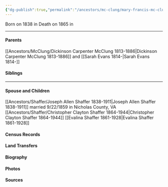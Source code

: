 ```yaml
---
{"dg-publish":true,"permalink":"/ancestors/mc-clung/mary-francis-mc-clung-1838-1865/","tags":["Mary-Francis-McClung"]}
---
```


Born on  1838 in <!-- link to place -->
Death on 1865 in <!-- link to place -->

---
#### Parents

[[Ancestors/McClung/Dickinson Carpenter McClung 1813-1886\|Dickinson Carpenter McClung 1813-1886]] and [[Sarah Evans 1814-\|Sarah Evans 1814-]]
#### Siblings
<!-- Link to sibling -->

---
#### Spouse and Children
[[Ancestors/Shaffer/Joseph Allen Shaffer 1838-1911\|Joseph Allen Shaffer 1838-1911]] married 9/22/1859 in Nicholas County, VA
[[Ancestors/Shaffer/Christopher Clayton Shaffer 1864-1944\|Christopher Clayton Shaffer 1864-1944]] 
[[Evalina Shaffer 1861-1928\|Evalina Shaffer 1861-1928]]

#### Census Records

#### Land Transfers

#### Biography

#### Photos

#### Sources

